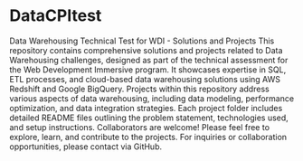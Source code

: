 # DataCPItest
 Data Warehousing Technical Test for WDI - Solutions and Projects  This repository contains comprehensive solutions and projects related to Data Warehousing challenges, designed as part of the technical assessment for the Web Development Immersive program. It showcases expertise in SQL, ETL processes, and cloud-based data warehousing solutions using AWS Redshift and Google BigQuery.  Projects within this repository address various aspects of data warehousing, including data modeling, performance optimization, and data integration strategies. Each project folder includes detailed README files outlining the problem statement, technologies used, and setup instructions.  Collaborators are welcome! Please feel free to explore, learn, and contribute to the projects. For inquiries or collaboration opportunities, please contact via GitHub.
